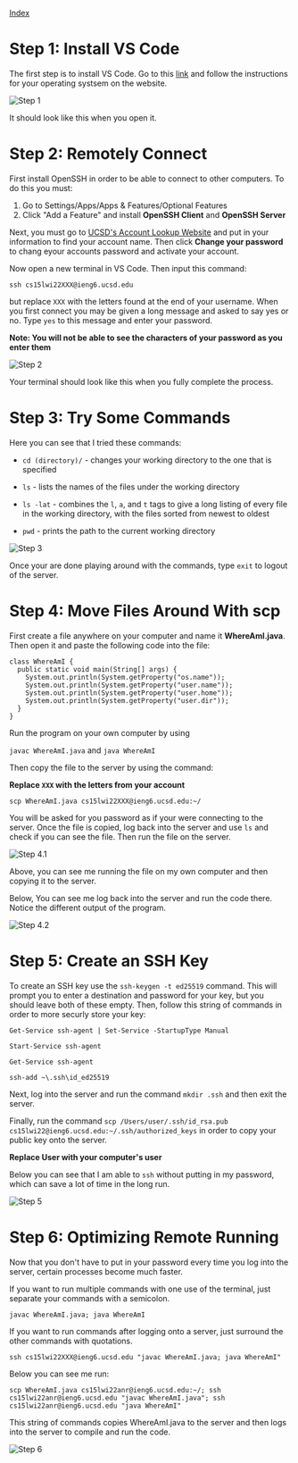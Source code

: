 [Index](https://jheidenr.github.io/cse15l-lab-reports)

# Step 1: Install VS Code

The first step is to install VS Code. Go to this [link](https://code.visualstudio.com/) and follow the instructions for your operating systsem on the website.

![Step 1](Screenshots/Step1ScreenShot.png)

It should look like this when you open it.

# Step 2: Remotely Connect

First install OpenSSH in order to be able to connect to other computers. To do this you must:

1. Go to Settings/Apps/Apps & Features/Optional Features
2. Click "Add a Feature" and install **OpenSSH Client** and **OpenSSH Server**

Next, you must go to [UCSD's Account Lookup Website](https://sdacs.ucsd.edu/~icc/index.php) and put in your information to find your account name. Then click **Change your password** to chang eyour accounts password and activate your account.

Now open a new terminal in VS Code. Then input this command:

`ssh cs15lwi22XXX@ieng6.ucsd.edu`

but replace `XXX` with the letters found at the end of your username. When you first connect you may be given a long message and asked to say yes or no. Type `yes` to this message and enter your password.

**Note: You will not be able to see the characters of your password as you enter them**

![Step 2](Screenshots/Step2ScreenShot.png)

Your terminal should look like this when you fully complete the process.

# Step 3: Try Some Commands

Here you can see that I tried these commands:

* `cd (directory)/` - changes your working directory to the one that is specified

*  `ls` - lists the names of the files under the working directory

*  `ls -lat` - combines the `l`, `a`, and `t` tags to give a long listing of every file in the working directory, with the files sorted from newest to oldest

* `pwd` - prints the path to the current working directory

![Step 3](Screenshots/Step3ScreenShot.png)

Once your are done playing around with the commands, type `exit` to logout of the server.



# Step 4: Move Files Around With scp

First create a file anywhere on your computer and name it **WhereAmI.java**. Then open it and paste the following code into the file:

```
class WhereAmI {
  public static void main(String[] args) {
    System.out.println(System.getProperty("os.name"));
    System.out.println(System.getProperty("user.name"));
    System.out.println(System.getProperty("user.home"));
    System.out.println(System.getProperty("user.dir"));
  }
}
```
Run the program on your own computer by using

`javac WhereAmI.java` and `java WhereAmI`



Then copy the file to the server by using the command:

**Replace `XXX` with the letters from your account**

`scp WhereAmI.java cs15lwi22XXX@ieng6.ucsd.edu:~/`

You will be asked for you password as if your were connecting to the server. Once the file is copied, log back into the server and use `ls` and check if you can see the file. Then run the file on the server.

![Step 4.1](Screenshots/Step4ScreenShot1.png)

Above, you can see me running the file on my own computer and then copying it to the server.

Below, You can see me log back into the server and run the code there. Notice the different output of the program.

![Step 4.2](Screenshots/Step4ScreenShot2.png)


# Step 5: Create an SSH Key

To create an SSH key use the `ssh-keygen -t ed25519` command. This will prompt you to enter a destination and password for your key, but you should leave both of these empty. Then, follow this string of commands in order to more securly store your key:
```
Get-Service ssh-agent | Set-Service -StartupType Manual

Start-Service ssh-agent

Get-Service ssh-agent

ssh-add ~\.ssh\id_ed25519
```

Next, log into the server and run the command `mkdir .ssh` and then exit the server.

Finally, run the command `scp /Users/user/.ssh/id_rsa.pub cs15lwi22@ieng6.ucsd.edu:~/.ssh/authorized_keys` in order to copy your public key onto the server.

**Replace User with your computer's user**

Below you can see that I am able to `ssh` without putting in my password, which can save a lot of time in the long run.

![Step 5](Screenshots/Step5ScreenShot.png)


# Step 6: Optimizing Remote Running

Now that you don't have to put in your password every time you log into the server, certain processes become much faster.

If you want to run multiple commands with one use of the terminal, just separate your commands with a semicolon.

`javac WhereAmI.java; java WhereAmI`

If you want to run commands after logging onto a server, just surround the other commands with quotations.

`ssh cs15lwi22XXX@ieng6.ucsd.edu "javac WhereAmI.java; java WhereAmI"`

Below you can see me run:

`scp WhereAmI.java cs15lwi22anr@ieng6.ucsd.edu:~/; ssh cs15lwi22anr@ieng6.ucsd.edu "javac WhereAmI.java"; ssh cs15lwi22anr@ieng6.ucsd.edu "java WhereAmI"`

This string of commands copies WhereAmI.java to the server and then logs into the server to compile and run the code.

![Step 6](Screenshots/Step6ScreenShot.png)